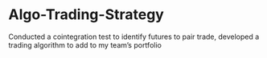 # Algo-Trading-Strategy
Conducted a cointegration test to identify futures to pair trade, developed a trading algorithm to add to my team’s portfolio
